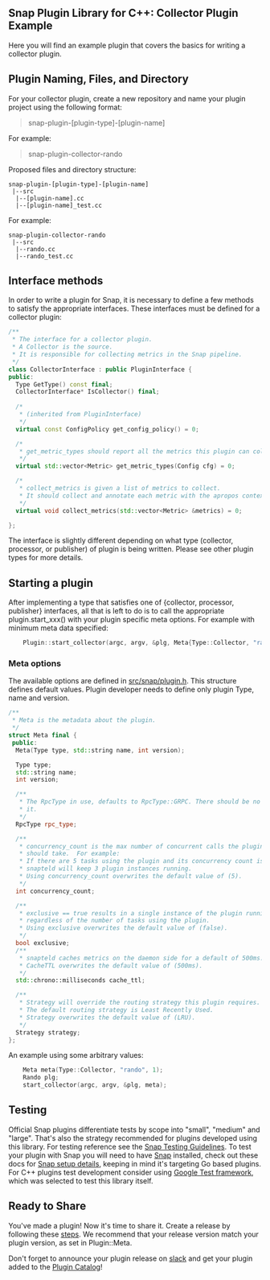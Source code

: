 <!--
http://www.apache.org/licenses/LICENSE-2.0.txt


Copyright 2017 Intel Corporation

Licensed under the Apache License, Version 2.0 (the "License");
you may not use this file except in compliance with the License.
You may obtain a copy of the License at

    http://www.apache.org/licenses/LICENSE-2.0

Unless required by applicable law or agreed to in writing, software
distributed under the License is distributed on an "AS IS" BASIS,
WITHOUT WARRANTIES OR CONDITIONS OF ANY KIND, either express or implied.
See the License for the specific language governing permissions and
limitations under the License.
-->

## Snap Plugin Library for C++: Collector Plugin Example
Here you will find an example plugin that covers the basics for writing a collector plugin.

## Plugin Naming, Files, and Directory
For your collector plugin, create a new repository and name your plugin project using the following format:

>snap-plugin-[plugin-type]-[plugin-name]

For example:
>snap-plugin-collector-rando

Proposed files and directory structure:  
```
snap-plugin-[plugin-type]-[plugin-name]
 |--src
  |--[plugin-name].cc  
  |--[plugin-name]_test.cc  
```

For example:
```
snap-plugin-collector-rando
 |--src
  |--rando.cc  
  |--rando_test.cc  
```

## Interface methods

In order to write a plugin for Snap, it is necessary to define a few methods to satisfy the appropriate interfaces. These interfaces must be defined for a collector plugin:

```cpp
/**
 * The interface for a collector plugin.
 * A Collector is the source.
 * It is responsible for collecting metrics in the Snap pipeline.
 */
class CollectorInterface : public PluginInterface {
public:
  Type GetType() const final;
  CollectorInterface* IsCollector() final;
  
  /*
   * (inherited from PluginInterface)
   */
  virtual const ConfigPolicy get_config_policy() = 0;

  /*
   * get_metric_types should report all the metrics this plugin can collect.
   */
  virtual std::vector<Metric> get_metric_types(Config cfg) = 0;

  /*
   * collect_metrics is given a list of metrics to collect.
   * It should collect and annotate each metric with the apropos context.
   */
  virtual void collect_metrics(std::vector<Metric> &metrics) = 0;

};
```

The interface is slightly different depending on what type (collector, processor, or publisher) of plugin is being written. Please see other plugin types for more details.

## Starting a plugin

After implementing a type that satisfies one of {collector, processor, publisher} interfaces, all that is left to do is to call the appropriate plugin.start_xxx() with your plugin specific meta options. For example with minimum meta data specified:

```cpp
    Plugin::start_collector(argc, argv, &plg, Meta{Type::Collector, "rando", 1});
```

### Meta options

The available options are defined in [src/snap/plugin.h](https://github.com/intelsdi-x/snap-plugin-lib-cpp/tree/master/src/snap/plugin.h). This structure defines default values.
Plugin developer needs to define only plugin Type, name and version.
 
```cpp
/**
 * Meta is the metadata about the plugin.
 */
struct Meta final {
 public:
  Meta(Type type, std::string name, int version);

  Type type;
  std::string name;
  int version;

  /**
   * The RpcType in use, defaults to RpcType::GRPC. There should be no need to change
   * it.
   */
  RpcType rpc_type;

  /**
   * concurrency_count is the max number of concurrent calls the plugin
   * should take.  For example:
   * If there are 5 tasks using the plugin and its concurrency count is 2,
   * snapteld will keep 3 plugin instances running.
   * Using concurrency_count overwrites the default value of (5).
   */
  int concurrency_count;

  /**
   * exclusive == true results in a single instance of the plugin running
   * regardless of the number of tasks using the plugin.
   * Using exclusive overwrites the default value of (false).
   */
  bool exclusive;
  /**
   * snapteld caches metrics on the daemon side for a default of 500ms.
   * CacheTTL overwrites the default value of (500ms).
   */
  std::chrono::milliseconds cache_ttl;

  /**
   * Strategy will override the routing strategy this plugin requires.
   * The default routing strategy is Least Recently Used.
   * Strategy overwrites the default value of (LRU).
   */
  Strategy strategy;
};
```

An example using some arbitrary values:

```cpp
    Meta meta(Type::Collector, "rando", 1);
    Rando plg;
    start_collector(argc, argv, &plg, meta);
```

## Testing

Official Snap plugins differentiate tests by scope into "small", "medium" and "large".
That's also the strategy recommended for plugins developed using this library. For testing reference see the [Snap Testing Guidelines](https://github.com/intelsdi-x/snap/blob/master/CONTRIBUTING.md#testing-guidelines). To test your plugin with Snap you will need to have [Snap](https://github.com/intelsdi-x/snap) installed, check out these docs for [Snap setup details](https://github.com/intelsdi-x/snap/blob/master/docs/BUILD_AND_TEST.md#getting-started), keeping in mind it's targeting Go based plugins.
For C++ plugins test development consider using [Google Test framework](https://github.com/google/googletest), which was selected to test this library itself.

## Ready to Share
You've made a plugin! Now it's time to share it. Create a release by following these [steps](https://help.github.com/articles/creating-releases/). We recommend that your release version match your plugin version, as set in Plugin::Meta.

Don't forget to announce your plugin release on [slack](https://intelsdi-x.herokuapp.com/) and get your plugin added to the [Plugin Catalog](https://github.com/intelsdi-x/snap/blob/master/docs/PLUGIN_CATALOG.md)!
